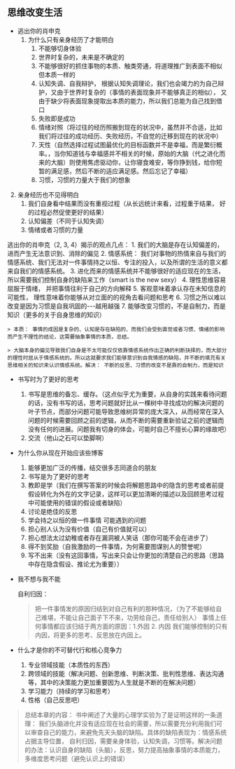 思维改变生活
------------------------

* 逃出你的肖申克
  1. 为什么只有亲身经历了才能明白
     1. 不能够切身体验
     2. 世界时复杂的，未来是不确定的
     3. 不能够很好的抓住事物的本质、触类旁通，将道理推广到表面不相似但本质一样的
     4. 认知失调、自我辩护， 根据认知失调理论，我们也会竭力的为自己辩护，又由于世界时复杂的（事情的表面现象并不能够真正的相似）， 又由于缺少将表面现象提取出本质的能力，所以我们总能为自己找到借口
     5. 失败即是成功
     6. 情绪对照（将过往的经历照搬到现在的状况中，虽然并不合适，比如我们将过往的成功经历、失败经历，不自觉的迁移到现在的状况中）
     7. 天性（自然选择过程试图最优化的目标函数并不是幸福，而是繁衍概率。，当你知道钱与幸福感并不相关的时候，原始的大脑（代之进化而来的大脑）则使用焦虑驱动你，让你寝食难安，等你挣到钱，给你短暂的满足感，然后不断的适应满足感。然后忘记了幸福）
     8. 习惯，习惯的力量大于我们的想象
    
 2. 亲身经历也不见得明白
    1. 我们自身看中结果而没有重视过程（从长远统计来看，过程重于结果， 好的过程必然促使更好的结果）
    2. 认知偏差（不同于认知失调）
    3. 情绪或者习惯的力量

 逃出你的肖申克（2, 3, 4）揭示的观点几点：
    1. 我们的大脑是存在认知偏差的，进而产生无法意识到、消除的偏见
    2. 情感系统： 我们对事物的热情来自与我们的情感系统、我们无法对一件事情持之以恒、专注的投入，以及所谓的生活的意义都来自我们的情感系统。
    3. 进化而来的情感系统并不能够很好的适应现在的生活，所以需要我们控制自身的缺陷来工作（smart is the new sexy）
    4. 理性思维容易屈服于情绪， 并把事情往利于自己的方向解释
    5. 客观意味着承认存在未知信息的可能性， 理性意味着你能够从对立面的的视角去看问题和思考
    6. 习惯之所以难以改变是因为习惯是自我巩固的---越用越强
    7. 能够改变习惯的，不是自制力，而是知识（更多的关于自身思维的知识）
    
    > 本质： 事情的成因是复杂的、认知是存在缺陷的、而我们会受到直觉或者习惯、情绪的影响而产生不理性的结论，这需要抽象事情的本质，总结。
    
    > 大脑本身的偏见导致我们自身是不太可能仅仅依靠情感系统作出正确的判断抉择的，而大部分的理性时屈从于情感系统的。所以这就要求我们能够意识到自我情感的缺陷，并不断的填充有关思维相关的知识来认识情感系统。解决： 不断的反思、习惯的改变不是靠的自制力，而是知识

* 书写时为了更好的思考
  1. 书写是思维的备忘、缓存。（这点似乎尤为重要，从自身的实践来看待问题的话，没有书写的话，思考问题就好比从一棵树中寻找成功的解决问题的叶子节点，而部分问题可能导致思维树异常的庞大深入，从而经常在深入问题的时候需要回顾之前的逻辑，从而不断的需要重新验证之前的逻辑而没有任何的进展。问题我有切身的体会，可能时自己不擅长心算的缘故吧）
  2. 交流（他山之石可以垫脚啊）

* 为什么你从现在开始应该些博客
  1. 能够更加广泛的传播，结交很多志同道合的朋友
  2. 书写是为了更好的思考
  3. 教即是学（我们在撰写答案的时候会将解题思路中的隐含的思考或者前提假设转化为外在的文字记录，这样可以更加清晰的描述以及回顾思考过程中可能使用的错误的假设或者缺陷）
  4. 讨论是绝佳的反思
  5. 学会持之以恒的做一件事情
  可能遇到的问题
  1. 担心别人认为没有价值（自己有价值就可以）
  2. 担心想法太过幼稚或者存在漏洞被人笑话（那你可能不会在进步了）
  3. 得不到奖励（自我激励的一件事情，为何需要图谋别人的赞誉呢）
  4. 写不出来（没有这回事情，写出来只会让你更加的清楚自己的思路（思路中存在隐含假设、推论尤为重要））
  
  
* 我不想与我不能

  自利归因：
  > 把一件事情发的原因归结到对自己有利的那种情况，（为了不能够给自己难堪，不能让自己面子下不来，功劳给自己，责任给别人）
  事情上任何事情都应该归结于两方面的原因：1.外因 2. 内因
  我们能够控制的只有内因，将更多的思考、反思放在内因上。
  
* 什么才是你的不可替代行和核心竞争力
  1. 专业领域技能（本质性的东西）
  2. 跨领域的技能（解决问题、创新思维、判断决策、批判性思维、表达沟通等，其中的决策能力更加重要因为人生就是不断的在解决问题）
  3. 学习能力（持续的学习和思考）
  4. 性格（自己反思吧）
  


> 总结本章的内容： 书中阐述了大量的心理学实验为了是证明这样的一条道理： 我们头脑进化并没有适应现在社会的需要，所以需要充分利用我们可以审查自己的能力，来避免先天头脑的缺陷。具体的缺陷表现为：情感系统占据主导位置， 自利归因，需要亲身体验，认知失调，习惯等。解决问题的办法：认识自身的缺陷（头脑），反思，努力提高抽象事情的本质能力，多维度思考问题（避免认识上的错误）
